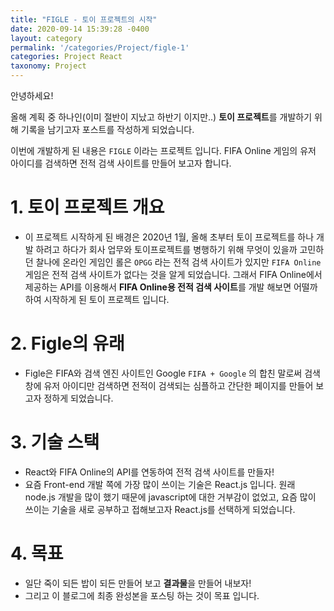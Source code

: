 ```yaml
---
title: "FIGLE - 토이 프로젝트의 시작"
date: 2020-09-14 15:39:28 -0400
layout: category
permalink: '/categories/Project/figle-1'
categories: Project React
taxonomy: Project
---
```


안녕하세요!

올해 계획 중 하나인(이미 절반이 지났고 하반기 이지만..) **토이 프로젝트**를 개발하기 위해 기록을 남기고자 포스트를 작성하게 되었습니다.

이번에 개발하게 된 내용은 `FIGLE` 이라는 프로젝트 입니다.
FIFA Online 게임의 유저 아이디를 검색하면 전적 검색 사이트를 만들어 보고자 합니다.


# 1. 토이 프로젝트 개요
- 이 프로젝트 시작하게 된 배경은 2020년 1월, 올해 초부터 토이 프로젝트를 하나 개발 하려고 하다가 회사 업무와 토이프로젝트를 병행하기 위해 무엇이 있을까 고민하던 찰나에
온라인 게임인 롤은 `OPGG` 라는 전적 검색 사이트가 있지만 `FIFA Online` 게임은 전적 검색 사이트가 없다는 것을 알게 되었습니다. 
그래서 FIFA Online에서 제공하는 API를 이용해서 **FIFA Online용 전적 검색 사이트**를 개발 해보면 어떨까 하여 시작하게 된 토이 프로젝트 입니다.


# 2. Figle의 유래
- Figle은 FIFA와 검색 엔진 사이트인 Google `FIFA + Google` 의 합친 말로써 검색창에 유저 아이디만 검색하면 전적이 검색되는 심플하고 간단한 페이지를 만들어 보고자 정하게 되었습니다.


# 3. 기술 스택
- React와 FIFA Online의 API를 연동하여 전적 검색 사이트를 만들자!
- 요즘 Front-end 개발 쪽에 가장 많이 쓰이는 기술은 React.js 입니다.
원래 node.js 개발을 많이 했기 때문에 javascript에 대한 거부감이 없었고, 요즘 많이 쓰이는 기술을 새로 공부하고 접해보고자 React.js를 선택하게 되었습니다.


# 4. 목표
- 일단 죽이 되든 밥이 되든 만들어 보고 **결과물**을 만들어 내보자! 
- 그리고 이 블로그에 최종 완성본을 포스팅 하는 것이 목표 입니다.
